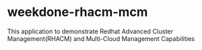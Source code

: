 # weekdone-rhacm-mcm
This application to demonstrate Redhat Advanced Cluster Management(RHACM) and Multi-Cloud Management Capabilities
